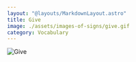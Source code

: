 ```yaml
---
layout: "@layouts/MarkdownLayout.astro"
title: Give
image: ./assets/images-of-signs/give.gif
category: Vocabulary
---
```


![Give](@signs/give.gif)
